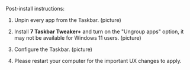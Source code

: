 Post-install instructions:

1. Unpin every app from the Taskbar.
(picture)

2. Install **7 Taskbar Tweaker+** and turn on the "Ungroup apps" option, it may not be available for Windows 11 users.
(picture)

3. Configure the Taskbar.
(picture)

4. Please restart your computer for the important UX changes to apply.